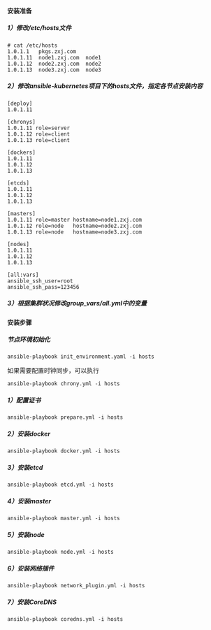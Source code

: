 #### 安装准备

##### 1）修改/etc/hosts文件

```
# cat /etc/hosts
1.0.1.1   pkgs.zxj.com
1.0.1.11  node1.zxj.com  node1
1.0.1.12  node2.zxj.com  node2
1.0.1.13  node3.zxj.com  node3
```

##### 2）修改ansible-kubernetes项目下的hosts文件，指定各节点安装内容

```
[deploy]
1.0.1.11

[chronys]
1.0.1.11 role=server
1.0.1.12 role=client
1.0.1.13 role=client

[dockers]
1.0.1.11
1.0.1.12
1.0.1.13

[etcds]
1.0.1.11
1.0.1.12
1.0.1.13

[masters]
1.0.1.11 role=master hostname=node1.zxj.com
1.0.1.12 role=node   hostname=node2.zxj.com
1.0.1.13 role=node   hostname=node3.zxj.com

[nodes]
1.0.1.11
1.0.1.12
1.0.1.13

[all:vars]
ansible_ssh_user=root
ansible_ssh_pass=123456
```

##### 3）根据集群状况修改group_vars/all.yml中的变量

#### 安装步骤

##### 节点环境初始化
```
ansible-playbook init_environment.yaml -i hosts
```

如果需要配置时钟同步，可以执行
```
ansible-playbook chrony.yml -i hosts
```

##### 1）配置证书
```
ansible-playbook prepare.yml -i hosts
```

##### 2）安装docker
```
ansible-playbook docker.yml -i hosts
```

##### 3）安装etcd
```
ansible-playbook etcd.yml -i hosts
```

##### 4）安装master
```
ansible-playbook master.yml -i hosts
```

##### 5）安装node
```
ansible-playbook node.yml -i hosts
```

##### 6）安装网络插件
```
ansible-playbook network_plugin.yml -i hosts
```

##### 7）安装CoreDNS
```
ansible-playbook coredns.yml -i hosts
```

